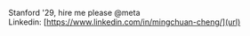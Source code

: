 Stanford '29, hire me please @meta <br>
Linkedin: [https://www.linkedin.com/in/mingchuan-cheng/](url)


<!---
heavytoothpaste/heavytoothpaste is a ✨ special ✨ repository because its `README.md` (this file) appears on your GitHub profile.
You can click the Preview link to take a look at your changes.
--->
